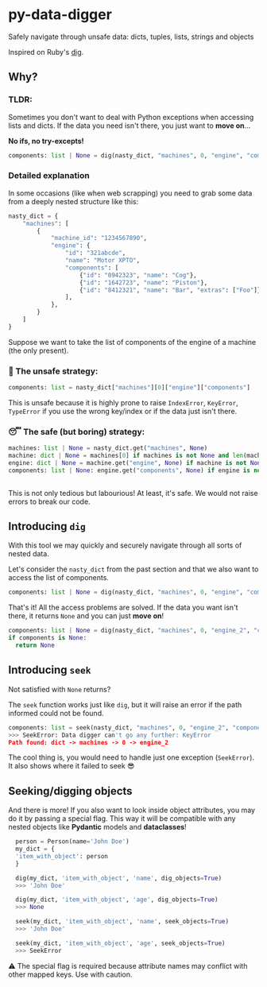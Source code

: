 # py-data-digger
Safely navigate through unsafe data: dicts, tuples, lists, strings and objects

Inspired on Ruby's [dig](https://www.rubydoc.info/stdlib/core/Hash:dig).

## Why?
### TLDR: 
Sometimes you don't want to deal with Python exceptions when accessing lists and dicts. If the data you need isn't there, you just want to **move on**...

**No ifs, no try-excepts!**

```python
components: list | None = dig(nasty_dict, "machines", 0, "engine", "components")
```

### Detailed explanation
In some occasions (like when web scrapping) you need to grab some data from a deeply nested structure like this:
```python
nasty_dict = {
    "machines": [
        {
            "machine_id": "1234567890",
            "engine": {
                "id": "321abcde",
                "name": "Motor XPTO",
                "components": [
                    {"id": "0942323", "name": "Cog"},
                    {"id": "1642723", "name": "Piston"},
                    {"id": "8412321", "name": "Bar", "extras": ["Foo"]},
                ],
            },
        }
    ]
}
```

Suppose we want to take the list of components of the engine of a machine (the only present).

### 🚨 The unsafe strategy:
```python
components: list = nasty_dict["machines"][0]["engine"]["components"]
```

This is unsafe because it is highly prone to raise `IndexError`, `KeyError`, `TypeError` if you use the wrong key/index or if the data just isn't there.

### 😴 The safe (but boring) strategy:
```python
machines: list | None = nasty_dict.get("machines", None)
machine: dict | None = machines[0] if machines is not None and len(machines) > 0 else None
engine: dict | None = machine.get("engine", None) if machine is not None else None
components: list | None: engine.get("components", None) if engine is not None else None
  
```

This is not only tedious but labourious!
At least, it's safe. We would not raise errors to break our code.


## Introducing `dig`
With this tool we may quickly and securely navigate through all sorts of nested data.

Let's consider the `nasty_dict` from the past section and that we also want to access the list of components.
```python
components: list | None = dig(nasty_dict, "machines", 0, "engine", "components")
```

That's it! All the access problems are solved. If the data you want isn't there, it returns `None` and you can just **move on**!
```python
components: list | None = dig(nasty_dict, "machines", 0, "engine_2", "components")
if components is None:
  return None
```

## Introducing `seek`
Not satisfied with `None` returns?

The `seek` function works just like `dig`, but it will raise an error if the path informed could not be found.

```python
components: list = seek(nasty_dict, "machines", 0, "engine_2", "components")
>>> SeekError: Data digger can't go any further: KeyError
Path found: dict -> machines -> 0 -> engine_2
```

The cool thing is, you would need to handle just one exception (`SeekError`). It also shows where it failed to seek 😎

## Seeking/digging objects
And there is more!
If you also want to look inside object attributes, you may do it by passing a special flag.
This way it will be compatible with any nested objects like **Pydantic** models and **dataclasses**!
```python
  person = Person(name='John Doe')
  my_dict = {
  'item_with_object': person
  }

  dig(my_dict, 'item_with_object', 'name', dig_objects=True)
  >>> 'John Doe'

  dig(my_dict, 'item_with_object', 'age', dig_objects=True)
  >>> None

  seek(my_dict, 'item_with_object', 'name', seek_objects=True)
  >>> 'John Doe'

  seek(my_dict, 'item_with_object', 'age', seek_objects=True)
  >>> SeekError
```

⚠️ The special flag is required because attribute names may conflict with other mapped keys. Use with caution.
